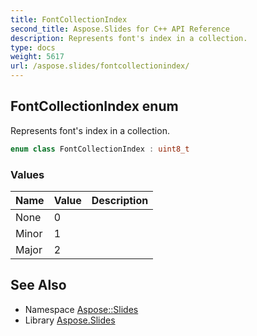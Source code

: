 ```yaml
---
title: FontCollectionIndex
second_title: Aspose.Slides for C++ API Reference
description: Represents font's index in a collection.
type: docs
weight: 5617
url: /aspose.slides/fontcollectionindex/
---
```

## FontCollectionIndex enum


Represents font's index in a collection.

```cpp
enum class FontCollectionIndex : uint8_t
```

### Values

| Name | Value | Description |
| --- | --- | --- |
| None | 0 |  |
| Minor | 1 |  |
| Major | 2 |  |

## See Also

* Namespace [Aspose::Slides](../)
* Library [Aspose.Slides](../../)